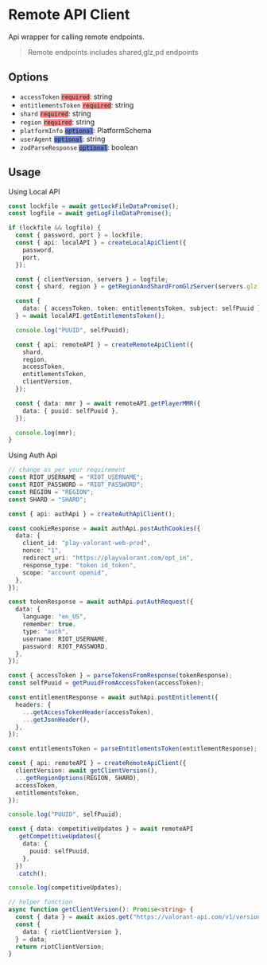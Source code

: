# Remote API Client

Api wrapper for calling remote endpoints.

> Remote endpoints includes shared,glz,pd endpoints

## Options

- `accessToken` <code style="background-color: #FD8A8A">required</code>: string
- `entitlementsToken` <code style="background-color: #FD8A8A">required</code>: string
- `shard` <code style="background-color: #FD8A8A">required</code>: string
- `region` <code style="background-color: #FD8A8A">required</code>: string
- `platformInfo` <code style="background-color: #7286D3">optional</code>: PlatformSchema
- `userAgent` <code style="background-color: #7286D3">optional</code>: string
- `zodParseResponse` <code style="background-color: #7286D3">optional</code>: boolean

## Usage

Using Local API

```typescript
const lockfile = await getLockFileDataPromise();
const logfile = await getLogFileDataPromise();

if (lockfile && logfile) {
  const { password, port } = lockfile;
  const { api: localAPI } = createLocalApiClient({
    password,
    port,
  });

  const { clientVersion, servers } = logfile;
  const { shard, region } = getRegionAndShardFromGlzServer(servers.glz);

  const {
    data: { accessToken, token: entitlementsToken, subject: selfPuuid },
  } = await localAPI.getEntitlementsToken();

  console.log("PUUID", selfPuuid);

  const { api: remoteAPI } = createRemoteApiClient({
    shard,
    region,
    accessToken,
    entitlementsToken,
    clientVersion,
  });

  const { data: mmr } = await remoteAPI.getPlayerMMR({
    data: { puuid: selfPuuid },
  });

  console.log(mmr);
}
```

Using Auth Api

```typescript
// change as per your requirement
const RIOT_USERNAME = "RIOT_USERNAME";
const RIOT_PASSWORD = "RIOT_PASSWORD";
const REGION = "REGION";
const SHARD = "SHARD";

const { api: authApi } = createAuthApiClient();

const cookieResponse = await authApi.postAuthCookies({
  data: {
    client_id: "play-valorant-web-prod",
    nonce: "1",
    redirect_uri: "https://playvalorant.com/opt_in",
    response_type: "token id_token",
    scope: "account openid",
  },
});

const tokenResponse = await authApi.putAuthRequest({
  data: {
    language: "en_US",
    remember: true,
    type: "auth",
    username: RIOT_USERNAME,
    password: RIOT_PASSWORD,
  },
});

const { accessToken } = parseTokensFromResponse(tokenResponse);
const selfPuuid = getPuuidFromAccessToken(accessToken);

const entitlementResponse = await authApi.postEntitlement({
  headers: {
    ...getAccessTokenHeader(accessToken),
    ...getJsonHeader(),
  },
});

const entitlementsToken = parseEntitlementsToken(entitlementResponse);

const { api: remoteAPI } = createRemoteApiClient({
  clientVersion: await getClientVersion(),
  ...getRegionOptions(REGION, SHARD),
  accessToken,
  entitlementsToken,
});

console.log("PUUID", selfPuuid);

const { data: competitiveUpdates } = await remoteAPI
  .getCompetitiveUpdates({
    data: {
      puuid: selfPuuid,
    },
  })
  .catch();

console.log(competitiveUpdates);

// helper function
async function getClientVersion(): Promise<string> {
  const { data } = await axios.get("https://valorant-api.com/v1/version");
  const {
    data: { riotClientVersion },
  } = data;
  return riotClientVersion;
}
```

